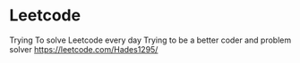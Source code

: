 # Leetcode
Trying To solve Leetcode every day
Trying to be a better coder and problem solver
https://leetcode.com/Hades1295/
